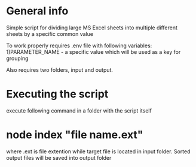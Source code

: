 # General info
Simple script for dividing large MS Excel sheets into multiple different sheets by a specific common value

To work properly requires .env file with following variables:
1)PARAMETER_NAME - a specific value which will be used as a key for grouping

Also requires two folders, input and output.

# Executing the script
execute following command in a folder with the script itself 
# node index "file name.ext" 
where .ext is file extention while target file is located in input folder. 
Sorted output files  will be saved into output folder